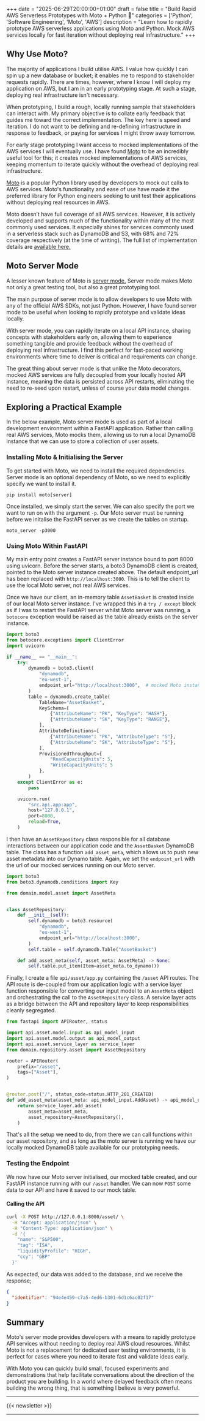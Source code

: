 +++
date = "2025-06-29T20:00:00+01:00"
draft = false
title = "Build Rapid AWS Serverless Prototypes with Moto + Python 🚀"
categories = ['Python', 'Software Engineering', 'Moto', 'AWS']
description = "Learn how to rapidly prototype AWS serverless applications using Moto and Python. Mock AWS services locally for fast iteration without deploying real infrastructure."
+++

## Why Use Moto?

The majority of applications I build utilise AWS. I value how quickly I can spin up a new database or bucket; it enables me to respond to stakeholder requests rapidly. There are times, however, where I know I will deploy my application on AWS, but I am in an early prototyping stage. At such a stage, deploying real infrastructure isn't necessary.

When prototyping, I build a rough, locally running sample that stakeholders can interact with. My primary objective is to collate early feedback that guides me toward the correct implementation. The key here is speed and iteration. I do not want to be defining and re-defining infrastructure in response to feedback, or paying for services I might throw away tomorrow.

For early stage prototyping I want access to mocked implementations of the AWS services I will eventually use. I have found [Moto](https://docs.getmoto.org/en/latest/) to be an incredibly useful tool for this; it creates mocked implementations of AWS services, keeping momentum to iterate quickly without the overhead of deploying real infrastructure.

[Moto](https://docs.getmoto.org/en/latest/) is a popular Python library used by developers to mock out calls to AWS services. Moto's functionality and ease of use have made it the preferred library for Python engineers seeking to unit test their applications without deploying real resources in AWS.

Moto doesn’t have full coverage of all AWS services. However, it is actively developed and supports much of the functionality within many of the most commonly used services. It especially shines for services commonly used in a serverless stack such as DynamoDB and S3, with 68% and 72% coverage respectively (at the time of writing). The full list of implementation details are [available here.](https://github.com/getmoto/moto/blob/master/IMPLEMENTATION_COVERAGE.md)

## Moto Server Mode

A lesser known feature of Moto is [server mode.](https://docs.getmoto.org/en/latest/docs/server_mode.html) Server mode makes Moto not only a great testing tool, but also a great prototyping tool.

The main purpose of server mode is to allow developers to use Moto with any of the official AWS SDKs, not just Python. However, I have found server mode to be useful when looking to rapidly prototype and validate ideas locally.

With server mode, you can rapidly iterate on a local API instance, sharing concepts with stakeholders early on, allowing them to experience something tangible and provide feedback without the overhead of deploying real infrastructure. I find this perfect for fast-paced working environments where time to deliver is critical and requirements can change.

The great thing about server mode is that unlike the Moto decorators, mocked AWS services are fully decoupled from your locally hosted API instance, meaning the data is persisted across API restarts, eliminating the need to re-seed upon restart, unless of course your data model changes.

## Exploring a Practical Example

In the below example, Moto server mode is used as part of a local development environment within a FastAPI application. Rather than calling real AWS services, Moto mocks them, allowing us to run a local DynamoDB instance that we can use to store a collection of user assets.

### Installing Moto & Initialising the Server

To get started with Moto, we need to install the required dependencies. Server mode is an optional dependency of Moto, so we need to explicitly specify we want to install it.

```shell
pip install moto[server]
```

Once installed, we simply start the server. We can also specify the port we want to run on with the argument `-p`. Our Moto server must be running before we initalise the FastAPI server as we create the tables on startup.

```shell
moto_server -p3000
```

### Using Moto Within FastAPI

My main entry point creates a FastAPI server instance bound to port 8000 using uvicorn. Before the server starts, a boto3 DynamoDB client is created, pointed to the Moto server instance created above. The default endpoint_url has been replaced with `http://localhost:3000`. This is to tell the client to use the local Moto server, not real AWS services.

Once we have our client, an in-memory table `AssetBasket` is created inside of our local Moto server instance. I've wrapped this in a `try / except` block as if I was to restart the FastAPI server whilst Moto server was running, a `botocore` exception would be raised as the table already exists on the server instance.

```python
import boto3
from botocore.exceptions import ClientError
import uvicorn

if __name__ == "__main__":
    try:
        dynamodb = boto3.client(
            "dynamodb",
            "eu-west-1",
            endpoint_url="http://localhost:3000",  # mocked Moto instance
        )
        table = dynamodb.create_table(
            TableName="AssetBasket",
            KeySchema=[
                {"AttributeName": "PK", "KeyType": "HASH"},
                {"AttributeName": "SK", "KeyType": "RANGE"},
            ],
            AttributeDefinitions=[
                {"AttributeName": "PK", "AttributeType": "S"},
                {"AttributeName": "SK", "AttributeType": "S"},
            ],
            ProvisionedThroughput={
                "ReadCapacityUnits": 5,
                "WriteCapacityUnits": 5
            },
        )
    except ClientError as e:
        pass

    uvicorn.run(
        "src.api.app:app",
        host="127.0.0.1",
        port=8000,
        reload=True,
    )
```

I then have an `AssetRepository` class responsible for all database interactions between our application code and the `AssetBasket` DynamoDB table. The class has a function `add_asset_meta`, which allows us to push new asset metadata into our Dynamo table. Again, we set the `endpoint_url` with the url of our mocked services running on our Moto server.

```python
import boto3
from boto3.dynamodb.conditions import Key

from domain.model.asset import AssetMeta


class AssetRepository:
    def __init__(self):
        self.dynamodb = boto3.resource(
            "dynamodb",
            "eu-west-1",
            endpoint_url="http://localhost:3000",
        )
        self.table = self.dynamodb.Table("AssetBasket")

    def add_asset_meta(self, asset_meta: AssetMeta) -> None:
        self.table.put_item(Item=asset_meta.to_dynamo())
```

Finally, I create a file `api/asset/app.py` containing the `/asset` API routes. The API route is de-coupled from our application logic with a service layer function responsible for converting our input model to an `AssetMeta` object and orchestrating the call to the `AssetRepository` class. A service layer acts as a bridge between the API and repository layer to keep responsibilities cleanly segregated.

```python
from fastapi import APIRouter, status

import api.asset.model.input as api_model_input
import api.asset.model.output as api_model_output
import api.asset.service_layer as service_layer
from domain.repository.asset import AssetRepository

router = APIRouter(
    prefix="/asset",
    tags=["Asset"],
)


@router.post("/", status_code=status.HTTP_201_CREATED)
def add_asset_meta(asset_meta: api_model_input.AddAsset) -> api_model_output.AssetMetaResponse:
    return service_layer.add_asset(
        asset_meta=asset_meta,
        asset_repository=AssetRepository(),
    )
```

That's all the setup we need to do, from there we can call functions within our asset repository, and as long as the moto server is running we have our locally mocked DynamoDB table available for our prototyping needs.

### Testing the Endpoint

We now have our Moto server initialised, our mocked table created, and our FastAPI instance running with our `/asset` handler. We can now `POST` some data to our API and have it saved to our mock table.

#### Calling the API

```bash
curl -X POST http://127.0.0.1:8000/asset/ \
  -H "Accept: application/json" \
  -H "Content-Type: application/json" \
  -d '{
    "name": "S&P500",
    "tag": "ISA",
    "liquidityProfile": "HIGH",
    "ccy": "GBP"
  }'
```

As expected, our data was added to the database, and we receive the response;

```json
{
  "identifier": "94e4e459-c7a5-4ed6-b301-6d1c6ac02f17"
}
```

## Summary

Moto's server mode provides developers with a means to rapidly prototype API services without needing to deploy real AWS cloud resources. Whilst Moto is not a replacement for dedicated user testing environments, it is perfect for cases where you need to iterate fast and validate ideas early.

With Moto you can quickly build small, focused experiments and demonstrations that help facilitate conversations about the direction of the product you are building. In a world where delayed feedback often means building the wrong thing, that is something I believe is very powerful.

---

{{< newsletter >}}

---
